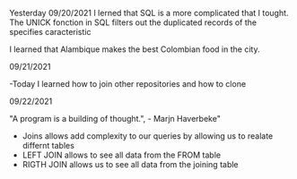Yesterday 09/20/2021
 I lerned that SQL is a more complicated that I tought. 
 The UNICK fonction in SQL filters out the duplicated records of the specifies caracteristic 
 
 I learned that Alambique makes the best Colombian food in the city.

09/21/2021

-Today I learned how to join other repositories and how to clone 

09/22/2021

"A program is a building of thought.", - Marjn Haverbeke"

- Joins allows add complexity to our queries by allowing us to realate differnt tables
- LEFT JOIN allows to see all data from the FROM table
- RIGTH JOIN allows us to see all data from the joining table